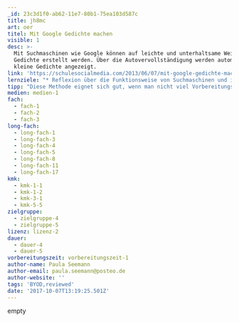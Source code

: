 ```yaml
---
_id: 23c3d1f0-ab62-11e7-80b1-75ea103d587c
title: jh8mc
art: oer
titel: Mit Google Gedichte machen
visible: 1
desc: >-
  Mit Suchmaschinen wie Google können auf leichte und unterhaltsame Weise
  Gedichte erstellt werden. Über die Autovervollständigung werden automatisch
  kleine Gedichte angezeigt.
link: 'https://schulesocialmedia.com/2013/06/07/mit-google-gedichte-machen/'
lernziele: "* Reflexion über die Funktionsweise von Suchmaschinen und ihren Algorithmen\r\n* kreative Ausdrucksmöglichkeit, insbesondere für Lernende, die sich als „unkreativ“ in diesem Bereich erleben\r\n* Auseinandersetzung mit den Begriffen Kreativität und Kunst und welche Rollen Mensch und Maschine in diesen Bereichen zukommt\r\n* Reflexion über die Häufigkeit der vorgeschlagenen Themen"
tipp: "Diese Methode eignet sich gut, wenn man nicht viel Vorbereitungszeit hat, beispielsweise um schnell eine Vertretungsstunde zu gestalten. Da die meisten SchülerInnen ein Smartphone mit Datenvolumen besitzen, müssen nicht mal Computer organisiert werden.\r\n\r\nUm die Bedeutung der Nutzung von Nutzerdaten und Algorithmen zu verdeutlichen, kann diese Aufgabe mit gleichen Suchbegriffen in unterschiedlichen Suchmaschinen durchgeführt werden und verglichen werden, ob und wie sich die Gedichte unterscheiden.\r\n\r\nBeispiele für Google Gedichte findet man unter: http://www.googlepoetics.com/"
medien: medien-1
fach:
  - fach-1
  - fach-2
  - fach-3
long-fach:
  - long-fach-1
  - long-fach-3
  - long-fach-4
  - long-fach-5
  - long-fach-8
  - long-fach-11
  - long-fach-17
kmk:
  - kmk-1-1
  - kmk-1-2
  - kmk-3-1
  - kmk-5-5
zielgruppe:
  - zielgruppe-4
  - zielgruppe-5
lizenz: lizenz-2
dauer:
  - dauer-4
  - dauer-5
vorbereitungszeit: vorbereitungszeit-1
author-name: Paula Seemann
author-email: paula.seemann@posteo.de
author-website: ''
tags: 'BYOD,reviewed'
date: '2017-10-07T13:19:25.501Z'
---
```

empty
